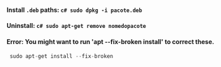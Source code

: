 #### Install `.deb` paths: ```c# sudo dpkg -i pacote.deb```
#### Uninstall: ```c# sudo apt-get remove nomedopacote ```

#### Error: You might want to run 'apt --fix-broken install' to correct these.
```c#
 sudo apt-get install --fix-broken
 ```



